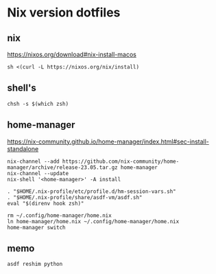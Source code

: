 # Nix version dotfiles

## nix
https://nixos.org/download#nix-install-macos

```
sh <(curl -L https://nixos.org/nix/install)
```
## shell's

```
chsh -s $(which zsh)
```

## home-manager
https://nix-community.github.io/home-manager/index.html#sec-install-standalone

```
nix-channel --add https://github.com/nix-community/home-manager/archive/release-23.05.tar.gz home-manager
nix-channel --update
nix-shell '<home-manager>' -A install
```

```
. "$HOME/.nix-profile/etc/profile.d/hm-session-vars.sh"
. "$HOME/.nix-profile/share/asdf-vm/asdf.sh"
eval "$(direnv hook zsh)"
```

```
rm ~/.config/home-manager/home.nix
ln home-manager/home.nix ~/.config/home-manager/home.nix
home-manager switch
```

## memo
```
asdf reshim python
```


